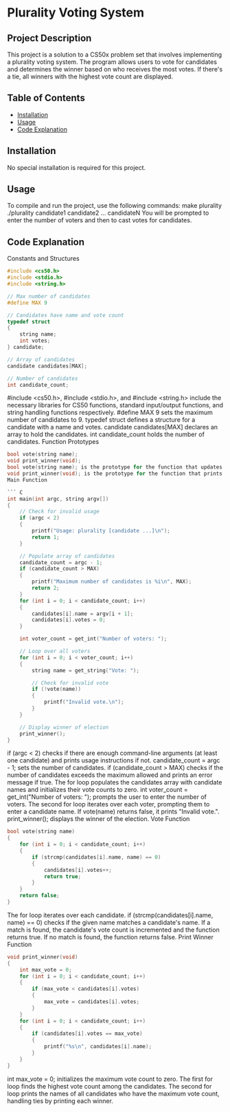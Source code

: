 # Plurality Voting System

## Project Description
This project is a solution to a CS50x problem set that involves implementing a plurality voting system. The program allows users to vote for candidates and determines the winner based on who receives the most votes. If there's a tie, all winners with the highest vote count are displayed.

## Table of Contents
- [Installation](#installation)
- [Usage](#usage)
- [Code Explanation](#code-explanation)

## Installation
No special installation is required for this project. 

## Usage
To compile and run the project, use the following commands:
make plurality
./plurality candidate1 candidate2 ... candidateN
You will be prompted to enter the number of voters and then to cast votes for candidates.

## Code Explanation
Constants and Structures

``` C
#include <cs50.h>
#include <stdio.h>
#include <string.h>

// Max number of candidates
#define MAX 9

// Candidates have name and vote count
typedef struct
{
    string name;
    int votes;
} candidate;

// Array of candidates
candidate candidates[MAX];

// Number of candidates
int candidate_count;
```
#include <cs50.h>, #include <stdio.h>, and #include <string.h> include the necessary libraries for CS50 functions, standard input/output functions, and string handling functions respectively.
#define MAX 9 sets the maximum number of candidates to 9.
typedef struct defines a structure for a candidate with a name and votes.
candidate candidates[MAX] declares an array to hold the candidates.
int candidate_count holds the number of candidates.
Function Prototypes

``` C
bool vote(string name);
void print_winner(void);
bool vote(string name); is the prototype for the function that updates vote totals given a new vote.
void print_winner(void); is the prototype for the function that prints the winner(s) of the election.
Main Function

``` C
int main(int argc, string argv[])
{
    // Check for invalid usage
    if (argc < 2)
    {
        printf("Usage: plurality [candidate ...]\n");
        return 1;
    }

    // Populate array of candidates
    candidate_count = argc - 1;
    if (candidate_count > MAX)
    {
        printf("Maximum number of candidates is %i\n", MAX);
        return 2;
    }
    for (int i = 0; i < candidate_count; i++)
    {
        candidates[i].name = argv[i + 1];
        candidates[i].votes = 0;
    }

    int voter_count = get_int("Number of voters: ");

    // Loop over all voters
    for (int i = 0; i < voter_count; i++)
    {
        string name = get_string("Vote: ");

        // Check for invalid vote
        if (!vote(name))
        {
            printf("Invalid vote.\n");
        }
    }

    // Display winner of election
    print_winner();
}
``` 
if (argc < 2) checks if there are enough command-line arguments (at least one candidate) and prints usage instructions if not.
candidate_count = argc - 1; sets the number of candidates.
if (candidate_count > MAX) checks if the number of candidates exceeds the maximum allowed and prints an error message if true.
The for loop populates the candidates array with candidate names and initializes their vote counts to zero.
int voter_count = get_int("Number of voters: "); prompts the user to enter the number of voters.
The second for loop iterates over each voter, prompting them to enter a candidate name. If vote(name) returns false, it prints "Invalid vote.".
print_winner(); displays the winner of the election.
Vote Function
``` C
bool vote(string name)
{
    for (int i = 0; i < candidate_count; i++)
    {
        if (strcmp(candidates[i].name, name) == 0)
        {
            candidates[i].votes++;
            return true;
        }
    }
    return false;
}
```
The for loop iterates over each candidate.
if (strcmp(candidates[i].name, name) == 0) checks if the given name matches a candidate's name.
If a match is found, the candidate's vote count is incremented and the function returns true.
If no match is found, the function returns false.
Print Winner Function
``` C
void print_winner(void)
{
    int max_vote = 0;
    for (int i = 0; i < candidate_count; i++)
    {
        if (max_vote < candidates[i].votes)
        {
            max_vote = candidates[i].votes;
        }
    }
    for (int i = 0; i < candidate_count; i++)
    {
        if (candidates[i].votes == max_vote)
        {
            printf("%s\n", candidates[i].name);
        }
    }
}
```
int max_vote = 0; initializes the maximum vote count to zero.
The first for loop finds the highest vote count among the candidates.
The second for loop prints the names of all candidates who have the maximum vote count, handling ties by printing each winner.
